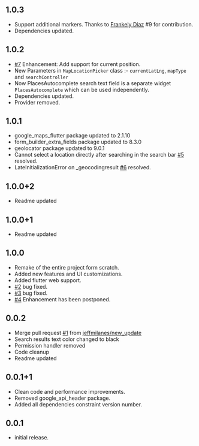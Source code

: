 ## 1.0.3
- Support additional markers. Thanks to [Frankely Diaz](https://github.com/frankely) #9 for contribution.
- Dependencies updated.

## 1.0.2
* [#7](https://github.com/rvndsngwn/map_location_picker/issues/7) Enhancement: Add support for current position.
* New Parameters in `MapLocationPicker` class :- `currentLatLng`, `mapType` and `searchController`
* Now PlacesAutocomplete search text field is a separate widget `PlacesAutocomplete` which can be used independently. 
* Dependencies updated.
* Provider removed.

## 1.0.1
* google_maps_flutter package updated to 2.1.10
* form_builder_extra_fields package updated to 8.3.0
* geolocator package updated to 9.0.1
* Cannot select a location directly after searching in the search bar [#5](https://github.com/rvndsngwn/map_location_picker/issues/5) resolved.
* LateInitializationError on _geocodingresult [#6](https://github.com/rvndsngwn/map_location_picker/issues/6) resolved.

## 1.0.0+2
* Readme updated

## 1.0.0+1
* Readme updated

## 1.0.0
* Remake of the entire project form scratch.
* Added new features and UI customizations.
* Added flutter web support.
* [#2](https://github.com/rvndsngwn/map_location_picker/issues/2) bug fixed.
* [#3](https://github.com/rvndsngwn/map_location_picker/issues/3) bug fixed.
* [#4](https://github.com/rvndsngwn/map_location_picker/issues/4) Enhancement has been postponed.

## 0.0.2
* Merge pull request [#1](https://github.com/rvndsngwn/map_location_picker/pull/1) from [jeffmilanes/new_update](https://github.com/jeffmilanes)
* Search results text color changed to black
* Permission handler removed
* Code cleanup
* Readme updated


## 0.0.1+1
* Clean code and performance improvements.
* Removed google_api_header package.
* Added all dependencies constraint version number.


## 0.0.1
* initial release.
